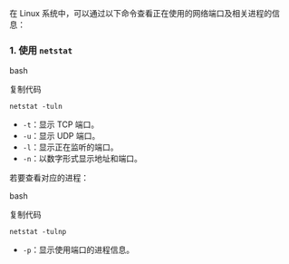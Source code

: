 在 Linux 系统中，可以通过以下命令查看正在使用的网络端口及相关进程的信息：

### 1. **使用 `netstat`**

bash

复制代码

`netstat -tuln`

- `-t`：显示 TCP 端口。
- `-u`：显示 UDP 端口。
- `-l`：显示正在监听的端口。
- `-n`：以数字形式显示地址和端口。

若要查看对应的进程：

bash

复制代码

`netstat -tulnp`

- `-p`：显示使用端口的进程信息。
